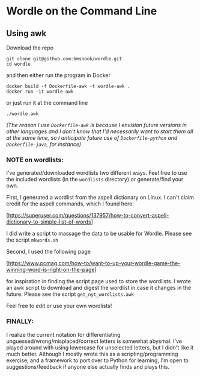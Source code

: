 # Wordle on the Command Line
## Using awk

Download the repo

```
git clone git@github.com:bmsnook/wordle.git
cd wordle
```

and then either run the program in Docker

```
docker build -f Dockerfile-awk -t wordle-awk .
docker run -it wordle-awk
```

or just run it at the command line

```
./wordle.awk
```

*(The reason I use `Dockerfile-awk` is because I envision future versions in other languages and I don't know that I'd necessarily want to start them all at the same time, so I anticipate future use of `Dockerfile-python` and `Dockerfile-java`, for instance)*


### NOTE on wordlists:

I've generated/downloaded wordlists two different ways. Feel free to use the included wordlists (in the `wordlists` directory) or generate/find your own.

First, I generated a wordlist from the aspell dictionary on Linux. I can't claim credit for the aspell commands, which I found here:

[https://superuser.com/questions/137957/how-to-convert-aspell-dictionary-to-simple-list-of-words]

I did write a script to massage the data to be usable for Wordle. Please see the script `mkwords.sh`

Second, I used the following page

[https://www.pcmag.com/how-to/want-to-up-your-wordle-game-the-winning-word-is-right-on-the-page]

for inspiration in finding the script page used to store the wordlists. I wrote an awk script to download and digest the wordlist in case it changes in the future. Please see the script `get_nyt_wordlists.awk`

Feel free to edit or use your own wordlists!

### FINALLY:

I realize the current notation for differentiating unguessed/wrong/misplaced/correct letters is somewhat abysmal. I've played around with using lowercase for unselected letters, but I didn't like it much better. Although I mostly wrote this as a scripting/programming exercise, and a framework to port over to Python for learning, I'm open to suggestions/feedback if anyone else actually finds and plays this.

